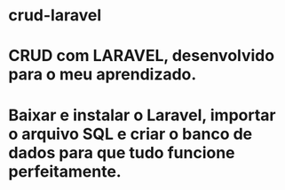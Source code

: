 # crud-laravel
# CRUD com LARAVEL, desenvolvido para o meu aprendizado.
# Baixar e instalar o Laravel, importar o arquivo SQL e criar o banco de dados para que tudo funcione perfeitamente.
